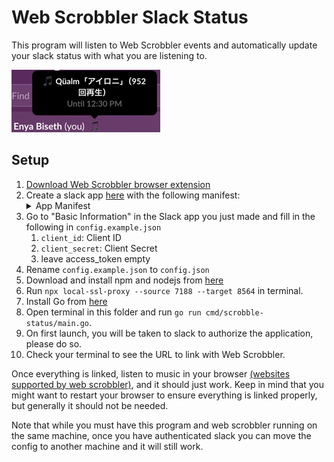 # Web Scrobbler Slack Status

This program will listen to Web Scrobbler events and automatically update your slack status with what you are listening to.

![img.png](img.png)

## Setup

1. [Download Web Scrobbler browser extension](https://web-scrobbler.com/)
2. Create a slack app [here](https://api.slack.com/apps) with the following manifest: <details><summary>App Manifest</summary>`{"display_information":{"name":"Web Scrobbler Slack Status"},"oauth_config":{"redirect_urls":["https://localhost:7188/auth"],"scopes":{"user":["users.profile:write"]}},"settings":{"org_deploy_enabled":false,"socket_mode_enabled":false,"token_rotation_enabled":false}}`</details>
3. Go to "Basic Information" in the Slack app you just made and fill in the following in `config.example.json`
   1. `client_id`: Client ID
   2. `client_secret`: Client Secret
   3. leave access_token empty
4. Rename `config.example.json` to `config.json`
5. Download and install npm and nodejs from [here](https://nodejs.org/en)
6. Run `npx local-ssl-proxy --source 7188 --target 8564` in terminal.
7. Install Go from [here](https://go.dev/doc/install)
8. Open terminal in this folder and run `go run cmd/scrobble-status/main.go`.
9. On first launch, you will be taken to slack to authorize the application, please do so.
10. Check your terminal to see the URL to link with Web Scrobbler.

Once everything is linked, listen to music in your browser [(websites supported by web scrobbler)](https://github.com/web-scrobbler/website-resources/blob/master/resources/connectors.json), and it should just work. Keep in mind that you might want to restart your browser to ensure everything is linked properly, but generally it should not be needed.

Note that while you must have this program and web scrobbler running on the same machine, once you have authenticated slack you can move the config to another machine and it will still work.